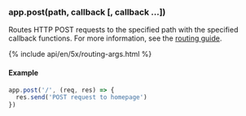 <h3 id='app.post.method'>app.post(path, callback [, callback ...])</h3>

Routes HTTP POST requests to the specified path with the specified callback functions.
For more information, see the [routing guide](/{{page.lang}}/guide/routing.html).

{% include api/en/5x/routing-args.html %}

#### Example

```js
app.post('/', (req, res) => {
  res.send('POST request to homepage')
})
```

